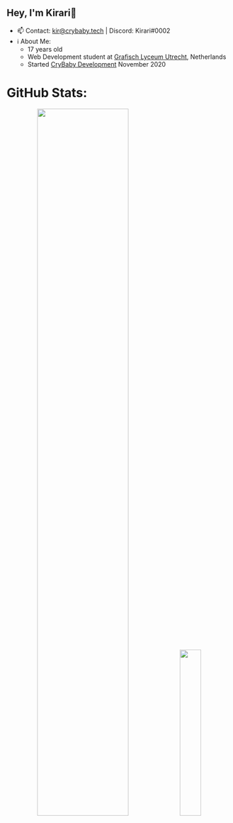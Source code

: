 ## Hey, I'm Kirari👋
- 📫 Contact: kir@crybaby.tech | Discord: Kirari#0002
-  ℹ About Me: 
    - 17 years old
    - Web Development student at [Grafisch Lyceum Utrecht](https://www.glu.nl/opleiding/mediadeveloper/), Netherlands
    - Started [CryBaby Development](https://crybaby.tech/) November 2020

# GitHub Stats:

<p align="center">
  <a><img width="64%" src="https://raw.githubusercontent.com/kir02/summary-cards/master/profile-summary-card-output/github/0-profile-details.svg"></a>
  <a><img width="31%" src="https://raw.githubusercontent.com/kir02/summary-cards/master/profile-summary-card-output/github/1-repos-per-language.svg"></a>
</p>

